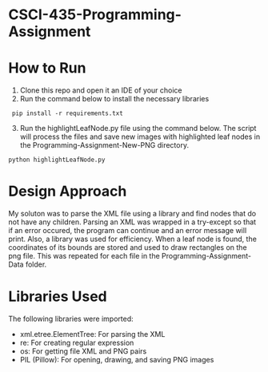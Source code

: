 # CSCI-435-Programming-Assignment

# How to Run 
1. Clone this repo and open it an IDE of your choice
2. Run the command below to install the necessary libraries 
  
  ```
   pip install -r requirements.txt
  ```
3.  Run the highlightLeafNode.py file using the command below. The script will process the files and save new images with highlighted leaf nodes in the Programming-Assignment-New-PNG directory.

   ```
python highlightLeafNode.py
```
# Design Approach
My soluton was to parse the XML file using a library and find nodes that do not have any children. Parsing an XML was wrapped in a try-except so that if an error occured, the program can continue and an error message will print. Also, a library was used for efficiency. When a leaf node is found, the coordinates of its bounds are stored and used to draw rectangles on the png file. This was repeated for each file in the Programming-Assignment-Data folder.


# Libraries Used 
The following libraries were imported:
- xml.etree.ElementTree: For parsing the XML
- re: For creating regular expression
- os: For getting file XML and PNG pairs
- PIL (Pillow): For opening, drawing, and saving PNG images

 
